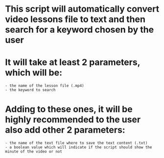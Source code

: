 # This script will automatically convert video lessons file to text and then search for a keyword chosen by the user
	
# It will take at least 2 parameters, which will be:
	- the name of the lesson file (.mp4)
	- the keyword to search

# Adding to these ones, it will be highly recommended to the user also add other 2 parameters:

	- the name of the text file where to save the text content (.txt)
	- a boolean value which will indicate if the script should show the minute of the video or not